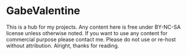 # GabeValentine
This is a hub for my projects. Any content here is free under BY-NC-SA license unless otherwise noted. If you want to use any content for commercial purpose please contact me. Please do not use or re-host without attribution. Alright, thanks for reading.